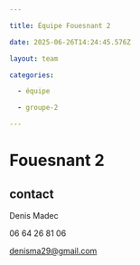 ```yaml
---

title: Équipe Fouesnant 2

date: 2025-06-26T14:24:45.576Z

layout: team

categories:

  - équipe

  - groupe-2

---
```


# Fouesnant 2



## contact 

Denis Madec

06 64 26 81 06

denisma29@gmail.com

